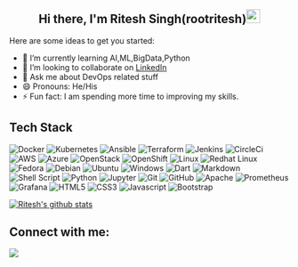 <h2 align="center"> Hi there, I'm Ritesh Singh(rootritesh)<img src="https://camo.githubusercontent.com/e8e7b06ecf583bc040eb60e44eb5b8e0ecc5421320a92929ce21522dbc34c891/68747470733a2f2f6d656469612e67697068792e636f6d2f6d656469612f6876524a434c467a6361737252346961377a2f67697068792e676966" width="25px"></h2>

Here are some ideas to get you started:

- 🌱 I’m currently learning AI,ML,BigData,Python
- 👯 I’m looking to collaborate on [LinkedIn](https://www.linkedin.com/in/ritesh64/)
- 💬 Ask me about DevOps related stuff
- 😄 Pronouns: He/His
- ⚡ Fun fact: I am spending more time to improving my skills.

## Tech Stack

![Docker](https://img.shields.io/badge/docker-%230db7ed.svg?style=for-the-badge&logo=docker&logoColor=white) 
![Kubernetes](https://img.shields.io/badge/kubernetes-%23326ce5.svg?style=for-the-badge&logo=kubernetes&logoColor=white) 
![Ansible](https://img.shields.io/badge/ansible-%231A1918.svg?style=for-the-badge&logo=ansible&logoColor=white) 
![Terraform](https://img.shields.io/badge/terraform-%235835CC.svg?style=for-the-badge&logo=terraform&logoColor=white)
![Jenkins](https://img.shields.io/badge/jenkins-%23ff69b4.svg?style=for-the-badge&logo=jenkins&logoColor=white?)
![CircleCi](https://img.shields.io/badge/circleci-%23E53935.svg?style=for-the-badge&logo=circleci&logoColor=white)
![AWS](https://img.shields.io/badge/AWS-%23FF9900.svg?style=for-the-badge&logo=amazon-aws&logoColor=white) 
![Azure](https://img.shields.io/badge/azure-%230072C6.svg?style=for-the-badge&logo=azure-devops&logoColor=white)
![OpenStack](https://img.shields.io/badge/openstack-%230072C6.svg?style=for-the-badge&logo=openstack&logoColor=white)
![OpenShift](https://img.shields.io/badge/openshift-%230072C6.svg?style=for-the-badge&logo=openshift&logoColor=white) 
![Linux](https://img.shields.io/badge/Linux-FCC624?style=for-the-badge&logo=linux&logoColor=black) 
![Redhat Linux](https://img.shields.io/badge/redhat-%23F37626.svg?style=for-the-badge&logo=redhat-linux&logoColor=white)
![Fedora](https://img.shields.io/badge/Fedora-294172?style=for-the-badge&logo=fedora&logoColor=white) 
![Debian](https://img.shields.io/badge/Debian-D70A53?style=for-the-badge&logo=debian&logoColor=white) 
![Ubuntu](https://img.shields.io/badge/Ubuntu-E95420?style=for-the-badge&logo=ubuntu&logoColor=white) 
![Windows](https://img.shields.io/badge/Windows-0078D6?style=for-the-badge&logo=windows&logoColor=white) 
![Dart](https://img.shields.io/badge/dart-%230175C2.svg?style=for-the-badge&logo=dart&logoColor=white) 
![Markdown](https://img.shields.io/badge/markdown-%23000000.svg?style=for-the-badge&logo=markdown&logoColor=white) 
![Shell Script](https://img.shields.io/badge/shell_script-%23121011.svg?style=for-the-badge&logo=gnu-bash&logoColor=white) 
![Python](https://img.shields.io/badge/python-%2314354C.svg?style=for-the-badge&logo=python&logoColor=white) 
![Jupyter](https://img.shields.io/badge/Jupyter-%23F37626.svg?style=for-the-badge&logo=Jupyter&logoColor=white)
![Git](https://img.shields.io/badge/git-%23F05033.svg?style=for-the-badge&logo=git&logoColor=white) 
![GitHub](https://img.shields.io/badge/github-%23121011.svg?style=for-the-badge&logo=github&logoColor=white)
![Apache](https://img.shields.io/badge/apache-%23D42029.svg?style=for-the-badge&logo=apache&logoColor=white)
![Prometheus](https://img.shields.io/badge/prometheus-%23326ce5.svg?style=for-the-badge&logo=prometheus&logoColor=white)
![Grafana](https://img.shields.io/badge/grafana-%23F37626.svg?style=for-the-badge&logo=grafana&logoColor=white)
![HTML5](https://img.shields.io/badge/html5-%23F37626.svg?style=for-the-badge&logo=html5&logoColor=white)
![CSS3](https://img.shields.io/badge/css3-%23F37626.svg?style=for-the-badge&logo=css3&logoColor=white)
![Javascript](https://img.shields.io/badge/javascript-%23F37626.svg?style=for-the-badge&logo=javascript&logoColor=white)
![Bootstrap](https://img.shields.io/badge/bootstrap-%23F37626.svg?style=for-the-badge&logo=bootstrap&logoColor=white)



<a href="https://github.com/rootritesh">
 <img align="center" src="https://github-readme-stats.vercel.app/api?username=rootritesh&show_icons=true&theme=light&line_height=27" alt="Ritesh's github stats"/>
</a> 

<!-- <a href="https://github.com/rootritesh/github-readme-stats">
  <img align="center" src="https://github-readme-stats.vercel.app/api/top-langs/?username=rootritesh&layout=compact"/>
</a>   -->



## Connect with me:
<a href="https://www.linkedin.com/in/rootritesh/" target="_blank">
      <img  "  src="https://img.shields.io/badge/linkedin-%230077B5.svg?style=for-the-badge&logo=linkedin&logoColor=white" />
</a>



